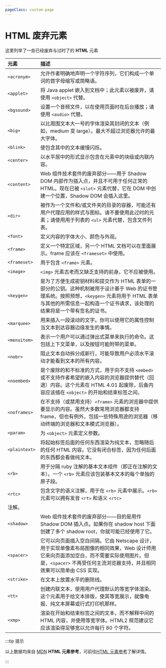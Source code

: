 ```yaml
---
pageClass: custom-page
---
```


#  HTML 废弃元素
这里列举了一些已经废弃与过时了的 **HTML** 元素

| 元素 | 描述 |
|:---|:----|
| ```<acronym>``` | 允许作者明确地声明一个字符序列，它们构成一个单词的首字母缩写或简略语。 |
| ```<applet>``` | 将 Java applet 嵌入到文档中；此元素以被废弃，请使用 ```<object>``` 代替。 |
| ```<bgsound>``` | 设置一个音频文件，以在使用页面时在后台播放；请使用 ```<audio>``` 代替。 |
| ```<big>``` | 以比周围文本大一号的字体渲染其封闭的文本（例如，medium 变 large）。最大不超过浏览器允许的最大字体。 |
| ```<blink>``` | 使包含其中的文本缓慢闪烁。 |
| ```<center>``` | 以水平居中的形式显示包含在元素中的块级或内联内容。 |
| ```<content>``` | Web 组件技术套件的废弃部分——用于 Shadow DOM 内部作为插入点，并且不可用于任何正常的 HTML。现在已被 ```<slot>``` 元素代替，它在 DOM 中创建一个位置，Shadow DOM 会插入这里。 |
| ```<dir>``` | 被作为一个文件和/或文件夹的目录的容器，可能还有用户代理应用的样式与图标。请不要使用此过时的元素；请使用用于列表的 ```<ul>``` 元素代替，包含文件列表。 |
| ```<font>``` | 定义内容的字体大小、颜色与外观。 |
| ```<frame>``` | 定义一个特定区域，另一个 HTML 文档可以在里面展示。frame 应该在 ```<frameset>``` 中使用。 |
| ```<frameset>``` | 用于包含 ```<frame>``` 元素。 |
| ```<image>``` | ```<img>``` 元素古老而又缺乏支持的前身。它不应被使用。 |
| ```<keygen>``` | 是为了方便生成密钥材料和提交作为 HTML 表单的一部分的公钥。这种机制被用于设计基于 Web 的证书管理系统。按照预想，```<keygen>``` 元素将用于 HTML 表单与其他的所需信息一起构造一个证书请求，该处理的结果将是一个带有签名的证书。 |
| ```<marquee>``` | 用来插入一段滚动的文字。你可以使用它的属性控制当文本到达容器边缘发生的事情。 |
| ```<menuitem>``` | 表示一个用户可以通过弹出式菜单来执行的命令。这包括上下文菜单，以及按钮可能附带的菜单。 |
| ```<nobr>``` | 阻止文本自动拆分成新行，可能导致用户必须水平滚动才能看到文本的所有内容。 |
| ```<noembed>``` | 是个废除的和不标准的方式，用于向不支持 ```<embed>``` 或不支持作者希望的嵌入内容的浏览器提供替代（回退）内容。这个元素在 HTML 4.01 起废除，后备内容应该插在 ```<object>``` 的开始和结束标签之间。 |
| ```<noframes>``` | 在不支持（或禁用支持）```<frame>``` 元素的浏览器中提供要显示的内容。虽然大多数常用浏览器都支持 frame，但也有例外，包括一些特殊用途的浏览器（移动终端的浏览器和文本模式浏览器）。 |
| ```<param>``` | 为 ```<object>``` 元素定义参数。 |
| ```<plaintext>``` | 将起始标签后面的任何东西渲染为纯文本，忽略随后的任何 HTML 内容。它没有闭合标签，因为任何后面的东西都会看做纯文本。 |
| ```<rb>``` | 用于分隔 ruby 注解的基本文本组件（即正在注解的文本）。一个 ```<rb>``` 元素应该包装基本文本的每个单独的原子段。 |
| ```<rtc>``` | 包含文字的语义注解，用于在 ```<rb>``` 元素中展示。```<rb>``` 元素可以拥有发音 ```<rt>``` 和语义 ```<rtc>``` 
注解。 |
| ```<shadow>``` | Web 组件技术套件的废弃部分——目的是用作 Shadow DOM 插入点。如果你在 shadow host 下面创建了多个 shadow root，你就可能已经使用了它。 |
| ```<spacer>``` | 它可以向页面插入空白间隔。它由 Netscape 设计，用于实现单像素布局图像的相同效果，Web 设计师用它来向页面添加空白，而不需要实际使用图片。但是，```<spacer>``` 不再受任何主流浏览器支持，并且相同效果可以简单由 CSS 实现。 |
| ```<strike>``` | 在文本上放置水平的删除线。 |
| ```<tt>``` | 创建内联文本，使用用户代理默认的等宽字体渲染。这个元素用于给文本排版，使其等宽展示，就像电报、纯文本屏幕或行式打印机那样。 |
| ```<xmp>``` | 渲染在开始和结束标签之间的文本，而不解释中间的 HTML 内容，并使用等宽字体。HTML2 规范建议它应该渲染得足够宽以允许每行 80 个字符。 |

:::tip 提示  
  
 以上数据均来自 [MDN](https://developer.mozilla.org/zh-CN/) **HTML 元素参考**，可前往[HTML 元素参考](https://developer.mozilla.org/zh-CN/docs/Web/HTML/Element)了解详情。
    
:::